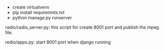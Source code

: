- create virtualvenv
- pip install requiremnts.txt
- python manage.py runserver


radio/radio_server.py: this script for create  8001 port and publish the mpeg file. 

redio/apps.py: start 8001 port when django running
